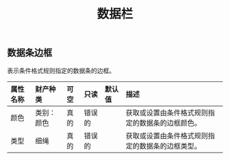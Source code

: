 ﻿---
title: 数据栏
second_title: Aspose.Cells Cloud Documen
type: docs
url: /zh/specification/model/databarborder/
description: Aspose.Cells 云模型规范：DataBarBorder。轻松处理 Excel 和其他电子表格文档，具有打开、生成、编辑、拆分、合并、比较和转换等功能
kwords: Excel, Office, 电子表格, Cloud REST API, DataBarBorder
weight: 50
---
## **数据条边框**

表示条件格式规则指定的数据条的边框。

|属性名称|财产种类|可空|只读|默认值|描述|
|:- |:- |:- |:- |:- |:- |
|颜色|类别：颜色|真的|错误的||获取或设置由条件格式规则指定的数据条的边框颜色。|
|类型|细绳|真的|错误的||获取或设置由条件格式规则指定的数据条的边框类型。|

